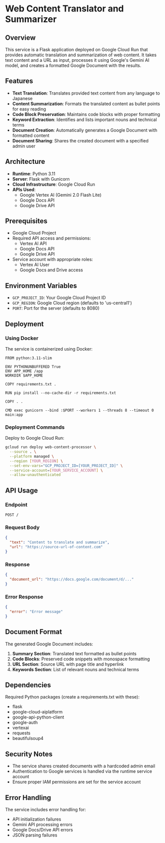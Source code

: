 # Web Content Translator and Summarizer

## Overview

This service is a Flask application deployed on Google Cloud Run that provides automatic translation and summarization of web content. It takes text content and a URL as input, processes it using Google's Gemini AI model, and creates a formatted Google Document with the results.

## Features

- **Text Translation**: Translates provided text content from any language to Japanese
- **Content Summarization**: Formats the translated content as bullet points for easy reading
- **Code Block Preservation**: Maintains code blocks with proper formatting
- **Keyword Extraction**: Identifies and lists important nouns and technical terms
- **Document Creation**: Automatically generates a Google Document with formatted content
- **Document Sharing**: Shares the created document with a specified admin user

## Architecture

- **Runtime**: Python 3.11
- **Server**: Flask with Gunicorn
- **Cloud Infrastructure**: Google Cloud Run
- **APIs Used**:
  - Google Vertex AI (Gemini 2.0 Flash Lite)
  - Google Docs API
  - Google Drive API

## Prerequisites

- Google Cloud Project
- Required API access and permissions:
  - Vertex AI API
  - Google Docs API
  - Google Drive API
- Service account with appropriate roles:
  - Vertex AI User
  - Google Docs and Drive access

## Environment Variables

- `GCP_PROJECT_ID`: Your Google Cloud Project ID
- `GCP_REGION`: Google Cloud region (defaults to 'us-central1')
- `PORT`: Port for the server (defaults to 8080)

## Deployment

### Using Docker

The service is containerized using Docker:

```
FROM python:3.11-slim

ENV PYTHONUNBUFFERED True
ENV APP_HOME /app
WORKDIR $APP_HOME

COPY requirements.txt .

RUN pip install --no-cache-dir -r requirements.txt

COPY . .

CMD exec gunicorn --bind :$PORT --workers 1 --threads 8 --timeout 0 main:app
```

### Deployment Commands

Deploy to Google Cloud Run:

```bash
gcloud run deploy web-content-processor \
  --source . \
  --platform managed \
  --region [YOUR_REGION] \
  --set-env-vars="GCP_PROJECT_ID=[YOUR_PROJECT_ID]" \
  --service-account=[YOUR_SERVICE_ACCOUNT] \
  --allow-unauthenticated
```

## API Usage

### Endpoint

`POST /`

### Request Body

```json
{
  "text": "Content to translate and summarize",
  "url": "https://source-url-of-content.com"
}
```

### Response

```json
{
  "document_url": "https://docs.google.com/document/d/..."
}
```

### Error Response

```json
{
  "error": "Error message"
}
```

## Document Format

The generated Google Document includes:

1. **Summary Section**: Translated text formatted as bullet points
2. **Code Blocks**: Preserved code snippets with monospace formatting
3. **URL Section**: Source URL with page title and hyperlink
4. **Keywords Section**: List of relevant nouns and technical terms

## Dependencies

Required Python packages (create a requirements.txt with these):

- flask
- google-cloud-aiplatform
- google-api-python-client
- google-auth
- vertexai
- requests
- beautifulsoup4

## Security Notes

- The service shares created documents with a hardcoded admin email
- Authentication to Google services is handled via the runtime service account
- Ensure proper IAM permissions are set for the service account

## Error Handling

The service includes error handling for:
- API initialization failures
- Gemini API processing errors
- Google Docs/Drive API errors
- JSON parsing failures